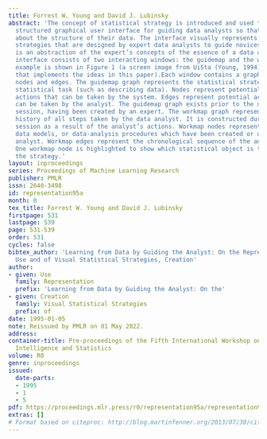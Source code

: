 ```yaml
---
title: Forrest W. Young and David J. Lubinsky
abstract: 'The concept of statistical strategy is introduced and used to develop a
  structured graphical user interface for guiding data analysts so that they can learn
  about the structure of their data. The interface visually represents statistical
  strategies that are designed by expert data analysts to guide novices. The representation
  is an abstraction of the expert’s concepts of the essence of a data analysis. The
  interface consists of two interacting windows: the guidemap and the workmap. An
  example is shown in Figure 1 (a screen image from UiSta (Young, 1994), software
  that implements the ideas in this paper).Each window contains a graph which has
  nodes and edges. The guidemap graph represents the statistical strategy for a specific
  statistical task (such as describing data). Nodes represent potential data-analysis
  actions that can be taken by the system. Edges represent potential actions that
  can be taken by the analyst. The guidemap graph exists prior to the data-analysis
  session, having been created by an expert. The workmap graph represents the complete
  history of all steps taken by the data analyst. It is constructed during the data-analysis
  session as a result of the analyst’s actions. Workmap nodes represent datasets,
  data models, or data-analysis procedures which have been created or used by the
  analyst. Workmap edges represent the chronological sequence of the analyst’s actions.
  One workmap node is highlighted to show which statistical object is the focus of
  the strategy.'
layout: inproceedings
series: Proceedings of Machine Learning Research
publisher: PMLR
issn: 2640-3498
id: representation95a
month: 0
tex_title: Forrest W. Young and David J. Lubinsky
firstpage: 531
lastpage: 539
page: 531-539
order: 531
cycles: false
bibtex_author: 'Learning from Data by Guiding the Analyst: On the Representation,
  Use and of Visual Statistical Strategies, Creation'
author:
- given: Use
  family: Representation
  prefix: 'Learning from Data by Guiding the Analyst: On the'
- given: Creation
  family: Visual Statistical Strategies
  prefix: of
date: 1995-01-05
note: Reissued by PMLR on 01 May 2022.
address:
container-title: Pre-proceedings of the Fifth International Workshop on Artificial
  Intelligence and Statistics
volume: R0
genre: inproceedings
issued:
  date-parts:
  - 1995
  - 1
  - 5
pdf: https://proceedings.mlr.press/r0/representation95a/representation95a.pdf
extras: []
# Format based on citeproc: http://blog.martinfenner.org/2013/07/30/citeproc-yaml-for-bibliographies/
---
```

